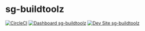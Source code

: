 # sg-buildtoolz

[![CircleCI](https://circleci.com/gh/sarahg/sg-buildtoolz.svg?style=shield)](https://circleci.com/gh/sarahg/sg-buildtoolz)
[![Dashboard sg-buildtoolz](https://img.shields.io/badge/dashboard-sg_buildtoolz-yellow.svg)](https://dashboard.pantheon.io/sites/ab540917-2b79-43aa-bb5f-0a23d9aa1b05#dev/code)
[![Dev Site sg-buildtoolz](https://img.shields.io/badge/site-sg_buildtoolz-blue.svg)](http://dev-sg-buildtoolz.pantheonsite.io/)